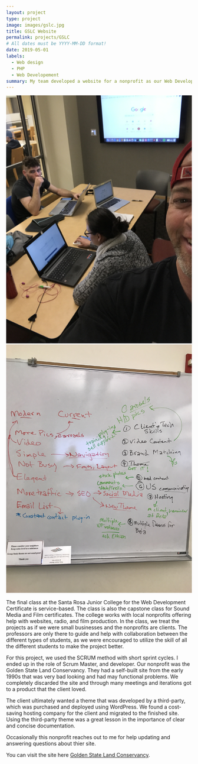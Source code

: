 ```yaml
---
layout: project
type: project
image: images/gslc.jpg
title: GSLC Website
permalink: projects/GSLC
# All dates must be YYYY-MM-DD format!
date: 2019-05-01
labels:
  - Web design
  - PHP
  - Web Developement
summary: My team developed a website for a nonprofit as our Web Developement Certificate capstone project.
---
```


<div class="ui small rounded images">
  <img class="ui image" src="../images/gslc2.jpg">
  <img class="ui image" src="../images/gslc3.jpeg">
</div>

The final class at the Santa Rosa Junior College for the Web Development Certificate is service-based.  The class is also the capstone class for Sound Media and Film certificates.  The college works with local nonprofits offering help with websites, radio, and film production.  In the class, we treat the projects as if we were small businesses and the nonprofits are clients.  The professors are only there to guide and help with collaboration between the different types of students, as we were encouraged to utilize the skill of all the different students to make the project better.

For this project, we used the SCRUM method with short sprint cycles.  I ended up in the role of Scrum Master, and developer.  Our nonprofit was the Golden State Land Conservancy.  They had a self-built site from the early 1990s that was very bad looking and had may functional problems.  We completely discarded the site and through many meetings and iterations got to a product that the client loved.

The client ultimately wanted a theme that was developed by a third-party, which was purchased and deployed using WordPress.  We found a cost-saving hosting company for the client and migrated to the finished site.  Using the third-party theme was a great lesson in the importance of clear and concise documentation.

Occasionally this nonprofit reaches out to me for help updating and answering questions about thier site.


You can visit the site here [Golden State Land Conservancy](http://gslc.us).



